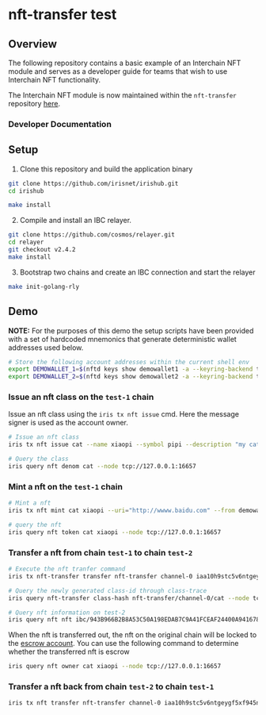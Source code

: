 # nft-transfer test

## Overview

The following repository contains a basic example of an Interchain NFT module and serves as a developer guide for teams that wish to use Interchain NFT functionality.

The Interchain NFT module is now maintained within the `nft-transfer` repository
[here](https://github.com/bianjieai/nft-transfer).

### Developer Documentation

## Setup

1. Clone this repository and build the application binary

```bash
git clone https://github.com/irisnet/irishub.git
cd irishub

make install 
```

2. Compile and install an IBC relayer.

```bash
git clone https://github.com/cosmos/relayer.git
cd relayer
git checkout v2.4.2
make install
```

3. Bootstrap two chains and create an IBC connection and start the relayer

```bash
make init-golang-rly
```

## Demo

**NOTE:** For the purposes of this demo the setup scripts have been provided with a set of hardcoded mnemonics that generate deterministic wallet addresses used below.

```bash
# Store the following account addresses within the current shell env
export DEMOWALLET_1=$(nftd keys show demowallet1 -a --keyring-backend test --home ./data/test-1) && echo $DEMOWALLET_1;
export DEMOWALLET_2=$(nftd keys show demowallet2 -a --keyring-backend test --home ./data/test-2) && echo $DEMOWALLET_2;
```

### Issue an nft class on the `test-1` chain

Issue an nft class using the `iris tx nft issue` cmd.
Here the message signer is used as the account owner.

```bash
# Issue an nft class
iris tx nft issue cat --name xiaopi --symbol pipi --description "my cat" --uri "hhahahh"  --from demowallet1 --chain-id test-1 --keyring-dir ./data/test-1 --fees=1iris --keyring-backend=test --node tcp://127.0.0.1:16657 --mint-restricted=false  --update-restricted=false

# Query the class
iris query nft denom cat --node tcp://127.0.0.1:16657
```

### Mint a nft on the `test-1` chain

```bash
# Mint a nft
iris tx nft mint cat xiaopi --uri="http://wwww.baidu.com" --from demowallet1 --chain-id test-1 --keyring-dir ./data/test-1 --fees=1iris --keyring-backend=test  --node tcp://127.0.0.1:16657

# query the nft
iris query nft token cat xiaopi --node tcp://127.0.0.1:16657
```

### Transfer a nft from chain `test-1` to chain `test-2`

```bash
# Execute the nft tranfer command
iris tx nft-transfer transfer nft-transfer channel-0 iaa10h9stc5v6ntgeygf5xf945njqq5h32r5y7qdwl cat xiaopi --from demowallet1 --chain-id test-1 --keyring-dir ./data/test-1 --fees=1iris --keyring-backend=test --node tcp://127.0.0.1:16657 --packet-timeout-height 2-10000

# Query the newly generated class-id through class-trace
iris query nft-transfer class-hash nft-transfer/channel-0/cat --node tcp://127.0.0.1:26657

# Query nft information on test-2
iris query nft nft ibc/943B966B2B8A53C50A198EDAB7C9A41FCEAF24400A94167846679769D8BF8311 xiaopi --node tcp://127.0.0.1:26657
```

When the nft is transferred out, the nft on the original chain will be locked to the [escrow account](https://github.com/bianjieai/ibc-go/blob/develop/modules/apps/nft-transfer/types/keys.go#L45). You can use the following command to determine whether the transferred nft is escrow

```bash
iris query nft owner cat xiaopi --node tcp://127.0.0.1:16657
```

### Transfer a nft back from chain `test-2` to chain `test-1`

```bash
iris tx nft transfer nft-transfer channel-0 iaa10h9stc5v6ntgeygf5xf945njqq5h32r5y7qdwl ibc/943B966B2B8A53C50A198EDAB7C9A41FCEAF24400A94167846679769D8BF8311 xiaopi --from demowallet2 --chain-id test-2 --keyring-dir ./data/test-2 --fees=1stake --keyring-backend=test --node tcp://127.0.0.1:26657 --packet-timeout-height 1-10000
```
